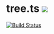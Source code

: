 # tree.ts <a href="http://doge.mit-license.org"><img src="http://img.shields.io/:license-mit-blue.svg"></a>

[![Build Status](https://travis-ci.org/UnicoenProject/tree.ts.svg?branch=master)](https://travis-ci.org/UnicoenProject/tree.ts)

